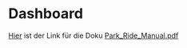 # Dashboard
[Hier](file:///C:/Users/annes/Downloads/Park_Ride_Manual.pdf) ist der Link für die Doku
[Park_Ride_Manual.pdf](https://github.com/PuR-Dashboard/Dashboard/files/10980133/Park_Ride_Manual.pdf)
